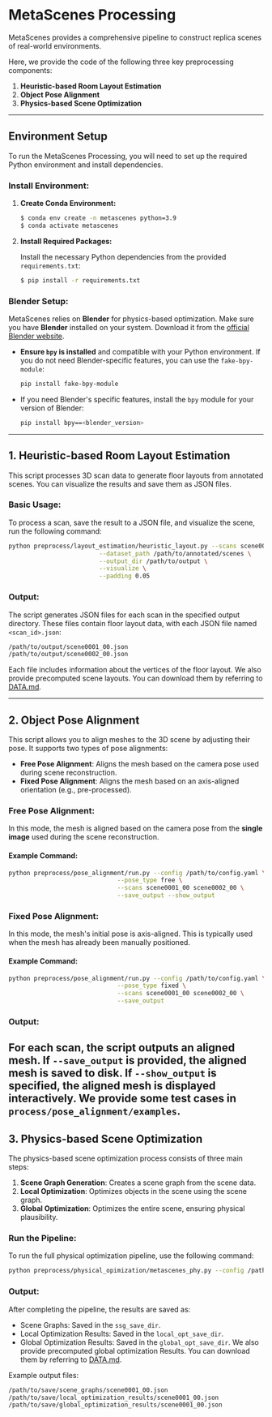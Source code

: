 # **MetaScenes Processing**

MetaScenes provides a comprehensive pipeline to construct replica scenes of real-world environments.

Here, we provide the code of the following three key preprocessing components:

1. **Heuristic-based Room Layout Estimation**
2. **Object Pose Alignment**
3. **Physics-based Scene Optimization**

---

## **Environment Setup**

To run the MetaScenes Processing, you will need to set up the required Python environment and install dependencies.

### **Install Environment:**

1. **Create Conda Environment:**

   ```bash
   $ conda env create -n metascenes python=3.9
   $ conda activate metascenes
   ```

2. **Install Required Packages:**

   Install the necessary Python dependencies from the provided `requirements.txt`:

   ```bash
   $ pip install -r requirements.txt
   ```

### **Blender Setup:**

MetaScenes relies on **Blender** for physics-based optimization. Make sure you have **Blender** installed on your system. Download it from the [official Blender website](https://www.blender.org/download/).

- **Ensure `bpy` is installed** and compatible with your Python environment. If you do not need Blender-specific features, you can use the `fake-bpy-module`:

   ```bash
   pip install fake-bpy-module
   ```

- If you need Blender's specific features, install the `bpy` module for your version of Blender:

   ```bash
   pip install bpy==<blender_version>
   ```

---

## **1. Heuristic-based Room Layout Estimation**

This script processes 3D scan data to generate floor layouts from annotated scenes. You can visualize the results and save them as JSON files.

### **Basic Usage:**

To process a scan, save the result to a JSON file, and visualize the scene, run the following command:

```bash
python preprocess/layout_estimation/heuristic_layout.py --scans scene0001_00 \
                         --dataset_path /path/to/annotated/scenes \
                         --output_dir /path/to/output \
                         --visualize \
                         --padding 0.05
```


### **Output:**

The script generates JSON files for each scan in the specified output directory. These files contain floor layout data, with each JSON file named `<scan_id>.json`:

```bash
/path/to/output/scene0001_00.json
/path/to/output/scene0002_00.json
```

Each file includes information about the vertices of the floor layout. We also provide precomputed scene layouts. You can download them by referring to [DATA.md](https://github.com/yuhuangyue/MetaScenes/blob/main/dataset/DATA.md).

---

## **2. Object Pose Alignment**

This script allows you to align meshes to the 3D scene by adjusting their pose. It supports two types of pose alignments:

- **Free Pose Alignment**: Aligns the mesh based on the camera pose used during scene reconstruction.
- **Fixed Pose Alignment**: Aligns the mesh based on an axis-aligned orientation (e.g., pre-processed).

### **Free Pose Alignment:**

In this mode, the mesh is aligned based on the camera pose from the **single image** used during the scene reconstruction.


#### **Example Command:**

```bash
python preprocess/pose_alignment/run.py --config /path/to/config.yaml \
                              --pose_type free \
                              --scans scene0001_00 scene0002_00 \
                              --save_output --show_output
```

### **Fixed Pose Alignment:**

In this mode, the mesh's initial pose is axis-aligned. This is typically used when the mesh has already been manually positioned.


#### **Example Command:**

```bash
python preprocess/pose_alignment/run.py --config /path/to/config.yaml \
                              --pose_type fixed \
                              --scans scene0001_00 scene0002_00 \
                              --save_output
```

### **Output:**

For each scan, the script outputs an aligned mesh. If `--save_output` is provided, the aligned mesh is saved to disk. If `--show_output` is specified, the aligned mesh is displayed interactively.
We provide some test cases in ```process/pose_alignment/examples```.
---

## **3. Physics-based Scene Optimization**

The physics-based scene optimization process consists of three main steps:

1. **Scene Graph Generation**: Creates a scene graph from the scene data.
2. **Local Optimization**: Optimizes objects in the scene using the scene graph.
3. **Global Optimization**: Optimizes the entire scene, ensuring physical plausibility.

### **Run the Pipeline:**

To run the full physical optimization pipeline, use the following command:

```bash
python preprocess/physical_opimization/metascenes_phy.py --config /path/to/config.yaml --blender_exec /usr/local/bin/blender
```


### **Output:**

After completing the pipeline, the results are saved as:

- Scene Graphs: Saved in the `ssg_save_dir`.
- Local Optimization Results: Saved in the `local_opt_save_dir`.
- Global Optimization Results: Saved in the `global_opt_save_dir`. We also provide precomputed global optimization Results. You can download them by referring to [DATA.md](https://github.com/yuhuangyue/MetaScenes/blob/main/dataset/DATA.md).

Example output files:

```bash
/path/to/save/scene_graphs/scene0001_00.json
/path/to/save/local_optimization_results/scene0001_00.json
/path/to/save/global_optimization_results/scene0001_00.json
```
